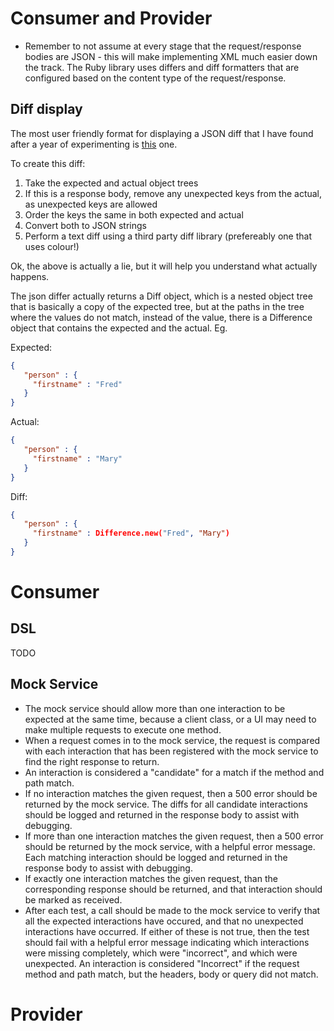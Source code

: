 # Consumer and Provider

* Remember to not assume at every stage that the request/response bodies are JSON - this will make implementing XML much easier down the track. The Ruby library uses differs and diff formatters that are configured based on the content type of the request/response.

## Diff display

The most user friendly format for displaying a JSON diff that I have found after a year of experimenting is [this](https://github.com/realestate-com-au/pact/blob/master/documentation/configuration.md#unix) one.

To create this diff:

1. Take the expected and actual object trees  
2. If this is a response body, remove any unexpected keys from the actual, as unexpected keys are allowed  
3. Order the keys the same in both expected and actual  
4. Convert both to JSON strings  
5. Perform a text diff using a third party diff library (prefereably one that uses colour!)  

Ok, the above is actually a lie, but it will help you understand what actually happens.

The json differ actually returns a Diff object, which is a nested object tree that is basically a copy of the expected tree, but at the paths in the tree where the values do not match, instead of the value, there is a Difference object that contains the expected and the actual. Eg.

Expected:

```json
{
   "person" : {
     "firstname" : "Fred"
   }
}

```

Actual:

```json
{
   "person" : {
     "firstname" : "Mary"
   }
}

```

Diff:

```json
{
   "person" : {
     "firstname" : Difference.new("Fred", "Mary")
   }
}
```


# Consumer

## DSL

TODO

## Mock Service

* The mock service should allow more than one interaction to be expected at the same time, because a client class, or a UI may need to make multiple requests to execute one method.
* When a request comes in to the mock service, the request is compared with each interaction that has been registered with the mock service to find the right response to return.
* An interaction is considered a "candidate" for a match if the method and path match.
* If no interaction matches the given request, then a 500 error should be returned by the mock service. The diffs for all candidate interactions should be logged and returned in the response body to assist with debugging.
* If more than one interaction matches the given request, then a 500 error should be returned by the mock service, with a helpful error message. Each matching interaction should be logged and returned in the response body to assist with debugging.
* If exactly one interaction matches the given request, than the corresponding response should be returned, and that interaction should be marked as received.
* After each test, a call should be made to the mock service to verify that all the expected interactions have occured, and that no unexpected interactions have occurred. If either of these is not true, then the test should fail with a helpful error message indicating which interactions were missing completely, which were "incorrect", and which were unexpected. An interaction is considered "Incorrect" if the request method and path match, but the headers, body or query did not match.

# Provider

